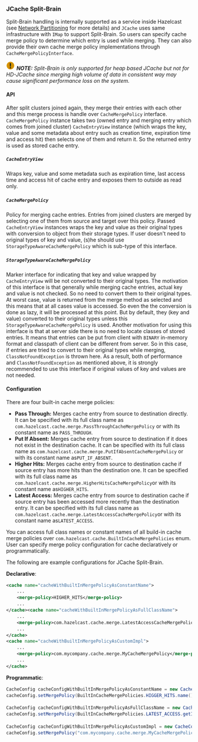 ### JCache Split-Brain

Split-Brain handling is internally supported as a service inside Hazelcast (see [Network Partitioning](#network-partitioning-split-brain-syndrome) for more details) and `JCache` uses same infrastructure with `IMap` to support Split-Brain. So users can specify cache merge policy to determine which entry is used while merging. They can also provide their own cache merge policy implementations through `CacheMergePolicyInterface`.

![image](images/NoteSmall.jpg) ***NOTE:*** *Split-Brain is only supported for heap based JCache but not for HD-JCache since merging high volume of data in consistent way may cause significant performance loss on the system.*

#### API

After split clusters joined again, they merge their entries with each other and this merge process is handle over `CacheMergePolicy` interface.
`CacheMergePolicy` instance takes two (owned entry and merging entry which comes from joined cluster) `CacheEntryView` instance (which wraps the key, value and some metadata about entry such as creation time, expiration time and access hit) then selects one of them and return it.
So the returned entry is used as stored cache entry.

##### `CacheEntryView`

Wraps key, value and some metadata such as expiration time, last access time and access hit of cache entry and exposes them to outside as read only.

##### `CacheMergePolicy`

Policy for merging cache entries. Entries from joined clusters are merged by selecting one of them from source and target over this policy. 
Passed `CacheEntryView` instances wraps the key and value as their original types with conversion to object from their storage types. 
If user doesn't need to original types of key and value, (s)he should use `StorageTypeAwareCacheMergePolicy` which is sub-type of this interface.

##### `StorageTypeAwareCacheMergePolicy` 

Marker interface for indicating that key and value wrapped by `CacheEntryView` will be not converted to their original types. 
The motivation of this interface is that generally while merging cache entries, actual key and value is not checked. So no need to convert them to their original types. 
At worst case, value is returned from the merge method as selected and this means that at all cases value is accessed. So even the the conversion is done as lazy, it will be processed at this point. But by default, they (key and value) converted to their original types unless this `StorageTypeAwareCacheMergePolicy` is used. 
Another motivation for using this interface is that at server side there is no need to locate classes of stored entries. It means that entries can be put from client with `BINARY` in-memory format and classpath of client can be different from server. So in this case, if entries are tried to convert to their original types while merging, `ClassNotFoundException` is thrown here. 
As a result, both of performance and `ClassNotFoundException` as mentioned above, it is strongly recommended to use this interface if original values of key and values are not needed.

#### Configuration

There are four built-in cache merge policies:
- **Pass Through:** Merges cache entry from source to destination directly. It can be specified with its full class name as `com.hazelcast.cache.merge.PassThroughCacheMergePolicy` or with its constant name as `PASS_THROUGH`.
- **Put If Absent:** Merges cache entry from source to destination if it does not exist in the destination cache.  It can be specified with its full class name as `com.hazelcast.cache.merge.PutIfAbsentCacheMergePolicy` or with its constant name as`PUT_IF_ABSENT`.
- **Higher Hits:** Merges cache entry from source to destination cache if source entry has more hits than the destination one. It can be specified with its full class name as `com.hazelcast.cache.merge.HigherHitsCacheMergePolicy`or with its constant name as`HIGHER_HITS`.
- **Latest Access:** Merges cache entry from source to destination cache if source entry has been accessed more recently than the destination entry. It can be specified with its full class name as `com.hazelcast.cache.merge.LatestAccessCacheMergePolicy`or with its constant name as`LATEST_ACCESS`.

You can access full class names or constant names of all build-in cache merge policies over `com.hazelcast.cache.BuiltInCacheMergePolicies` enum. User can specify merge policy configuration for cache declaratively or programmatically.

The following are example configurations for JCache Split-Brain.

**Declarative**:

```xml
<cache name="cacheWithBuiltInMergePolicyAsConstantName">
    ...
    <merge-policy>HIGHER_HITS</merge-policy>
    ...
</cache><cache name="cacheWithBuiltInMergePolicyAsFullClassName">
    ...
    <merge-policy>com.hazelcast.cache.merge.LatestAccessCacheMergePolicy</merge-policy>
    ...
</cache>
<cache name="cacheWithBuiltInMergePolicyAsCustomImpl">
    ...
    <merge-policy>com.mycompany.cache.merge.MyCacheMergePolicy</merge-policy>
    ...
</cache>
```

**Programmatic**:

```java
CacheConfig cacheConfigWithBuiltInMergePolicyAsConstantName = new CacheConfig();
cacheConfig.setMergePolicy(BuiltInCacheMergePolicies.HIGGER_HITS.name());
  
CacheConfig cacheConfigWithBuiltInMergePolicyAsFullClassName = new CacheConfig();
cacheConfig.setMergePolicy(BuiltInCacheMergePolicies.LATEST_ACCESS.getImplementationClassName());
  
CacheConfig cacheConfigWithBuiltInMergePolicyAsCustomImpl = new CacheConfig();
cacheConfig.setMergePolicy("com.mycompany.cache.merge.MyCacheMergePolicy");
```

